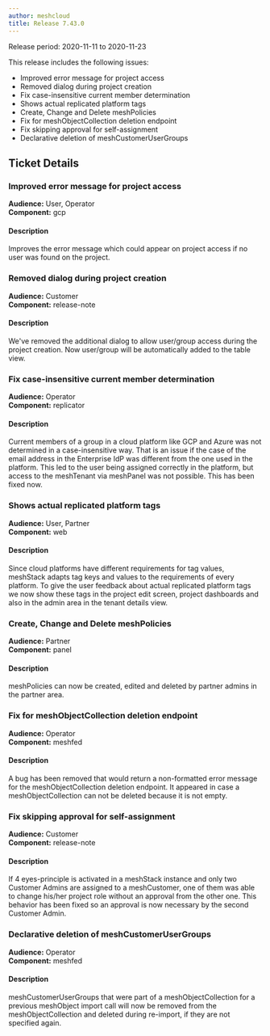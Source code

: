 ```yaml
---
author: meshcloud
title: Release 7.43.0
---
```


Release period: 2020-11-11 to 2020-11-23

This release includes the following issues:
* Improved error message for project access
* Removed dialog during project creation
* Fix case-insensitive current member determination
* Shows actual replicated platform tags
* Create, Change and Delete meshPolicies
* Fix for meshObjectCollection deletion endpoint
* Fix skipping approval for self-assignment
* Declarative deletion of meshCustomerUserGroups
<!--truncate-->

## Ticket Details
### Improved error message for project access
**Audience:** User, Operator<br>**Component:** gcp


#### Description
Improves the error message which could appear on project access
if no user was found on the project.

### Removed dialog during project creation
**Audience:** Customer<br>**Component:** release-note


#### Description
We've removed the additional dialog to allow user/group access during the project creation. Now user/group will be automatically added to the table view.

### Fix case-insensitive current member determination
**Audience:** Operator<br>**Component:** replicator


#### Description
Current members of a group in a cloud platform like GCP and Azure was not determined in a case-insensitive way.
That is an issue if the case of the email address in the Enterprise IdP was different from the one used in the platform.
This led to the user being assigned correctly in the platform, but access to the meshTenant via meshPanel
was not possible. This has been fixed now.

### Shows actual replicated platform tags
**Audience:** User, Partner<br>**Component:** web


#### Description
Since cloud platforms have different requirements for tag values, meshStack adapts
tag keys and values to the requirements of every platform. To give the user feedback about
actual replicated platform tags we now show these tags in the project edit screen, project dashboards
and also in the admin area in the tenant details view.

### Create, Change and Delete meshPolicies
**Audience:** Partner<br>**Component:** panel


#### Description
meshPolicies can now be created, edited and deleted by partner admins in the partner area.

### Fix for meshObjectCollection deletion endpoint
**Audience:** Operator<br>**Component:** meshfed


#### Description
A bug has been removed that would return a non-formatted error message
for the meshObjectCollection deletion endpoint. It appeared in case
a meshObjectCollection can not be deleted because it is not empty.

### Fix skipping approval for self-assignment
**Audience:** Customer<br>**Component:** release-note


#### Description
If 4 eyes-principle is activated in a meshStack instance and only two Customer Admins are assigned to a meshCustomer, one of them was able to change his/her project role without an approval from the other one. This behavior has been fixed so an approval is now necessary by the second Customer Admin.

### Declarative deletion of meshCustomerUserGroups
**Audience:** Operator<br>**Component:** meshfed


#### Description
meshCustomerUserGroups that were part of a meshObjectCollection for a previous meshObject import call
will now be removed from the meshObjectCollection and deleted during re-import, if they are not specified again.

